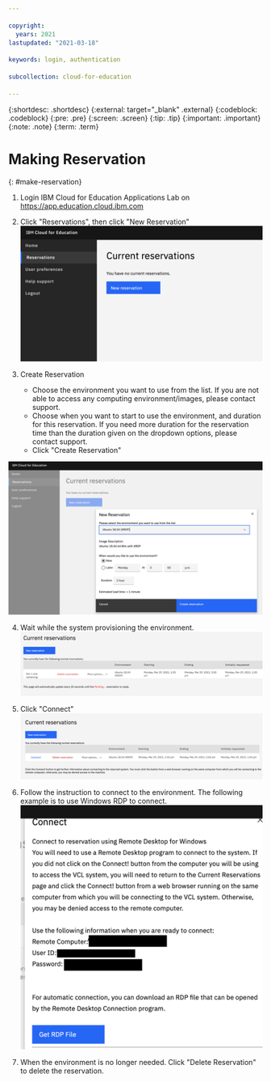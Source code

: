 ```yaml
---

copyright:
  years: 2021
lastupdated: "2021-03-18"

keywords: login, authentication

subcollection: cloud-for-education

---
```


{:shortdesc: .shortdesc}
{:external: target="_blank" .external}
{:codeblock: .codeblock}
{:pre: .pre}
{:screen: .screen}
{:tip: .tip}
{:important: .important}
{:note: .note}
{:term: .term}


# Making Reservation
{: #make-reservation}

1. Login IBM Cloud for Education Applications Lab on https://app.education.cloud.ibm.com

2. Click "Reservations", then click "New Reservation"
![reservation01](images/MakeReservation01.png)

3. Create Reservation 
   - Choose the environment you want to use from the list. If you are not able to access any computing environment/images, please contact support.
   - Choose when you want to start to use the environment, and duration for this reservation. If you need more duration for the reservation time than the duration given on the dropdown options, please contact support.
   - Click "Create Reservation"

![Reservation02](images/MakeReservation02.png)

4. Wait while the system provisioning the environment.
![Reservation03](images/MakeReservation03.png)

5. Click "Connect"
![Reservation04](images/MakeReservation04.png)

6. Follow the instruction to connect to the environment. The following example is to use Windows RDP to connect. 
![Reservation05](images/MakeReservation05.png)

7. When the environment is no longer needed. Click "Delete Reservation" to delete the reservation.
